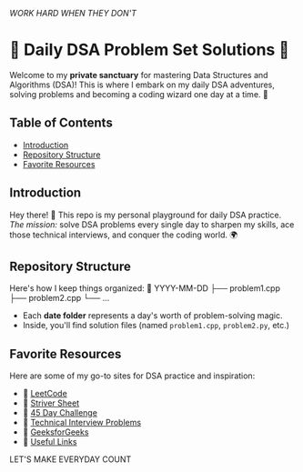 *WORK HARD WHEN THEY DON'T*

# 🌟 Daily DSA Problem Set Solutions 🌟

Welcome to my **private sanctuary** for mastering Data Structures and Algorithms (DSA)! This is where I embark on my daily DSA adventures, solving problems and becoming a coding wizard one day at a time. 🚀

## Table of Contents
- [Introduction](#introduction)
- [Repository Structure](#repository-structure)
- [Favorite Resources](#favorite-resources)

## Introduction

Hey there! 👋 This repo is my personal playground for daily DSA practice. 
*The mission:* solve DSA problems every single day to sharpen my skills, ace those technical interviews, and conquer the coding world. 🌍

## Repository Structure

Here's how I keep things organized:
📂 YYYY-MM-DD
├── problem1.cpp
├── problem2.cpp
└── ...

- Each **date folder** represents a day's worth of problem-solving magic.
- Inside, you'll find solution files (named `problem1.cpp`, `problem2.py`, etc.)

## Favorite Resources

Here are some of my go-to sites for DSA practice and inspiration:
- 🌟 [LeetCode](https://leetcode.com/)
- 🌟 [Striver Sheet](https://takeuforward.org/interviews/strivers-sde-sheet-top-coding-interview-problems/)
- 🌟 [45 Day Challenge ](https://docs.google.com/spreadsheets/d/1kyHfGGaLTzWspcqMUUS5Httmip7t8LJB0P-uPrRLGos/edit#gid=0)
- 🌟 [Technical Interview Problems](https://github.com/RRahulKrishnan/LeetCode-Questions-CompanyWise)
- 🌟 [GeeksforGeeks](https://www.geeksforgeeks.org/)
- 🌟 [Useful Links](https://whimsical.com/leetcodehelper-YaLGhtNuqXB3ros8VJw5zi)

LET'S MAKE EVERYDAY COUNT


